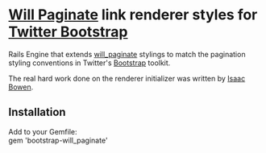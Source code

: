 # [Will Paginate][wp] link renderer styles for [Twitter Bootstrap][bs]

Rails Engine that extends [will_paginate][wp] stylings to match the pagination styling conventions 
in Twitter's [Bootstrap][bs] toolkit.

The real hard work done on the renderer initializer was written by [Isaac Bowen][is].

## Installation

Add to your Gemfile:  
    gem 'bootstrap-will_paginate'



[wp]: http://github.com/mislav/will_paginate
[bs]: http://twitter.github.com/bootstrap
[is]: http://isaacbowen.com/blog/using-will_paginate-action_view-and-bootstrap
